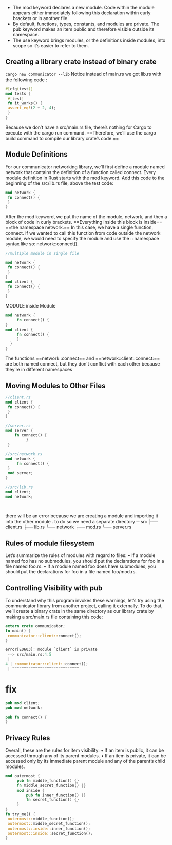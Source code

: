 - The mod keyword declares a new module. Code within the module
appears either immediately following this declaration within curly
brackets or in another file.
- By default, functions, types, constants, and modules are private. The
pub keyword makes an item public and therefore visible outside its
namespace.
- The use keyword brings modules, or the definitions inside modules,
into scope so it’s easier to refer to them.

## Creating a library crate instead of binary crate
`cargo new communicator --lib`
Notice instead of main.rs we got lib.rs
with the following code : 
```rust
#[cfg(test)]
mod tests {
 #[test]
 fn it_works() {
 assert_eq!(2 + 2, 4);
 }
}
```
Because we don’t have a src/main.rs file, there’s nothing for Cargo to execute with the cargo run command. ==Therefore, we’ll use the cargo build command to compile our library crate’s code.==

## Module Definitions
For our communicator networking library, we’ll first define a module named
network that contains the definition of a function called connect. Every module
definition in Rust starts with the mod keyword. Add this code to the beginning
of the src/lib.rs file, above the test code:
```rust 
mod network {
 fn connect() {
 }
}

```
After the mod keyword, we put the name of the module, network, and
then a block of code in curly brackets. ==Everything inside this block is inside==
==the namespace network.== In this case, we have a single function, connect. If
we wanted to call this function from code outside the network module, we
would need to specify the module and use the :: namespace syntax like so:
network::connect().

```rust
//multiple module in single file

mod network {
 fn connect() {
 }
}
mod client {
 fn connect() {
 }
}
```
MODULE inside Module
```rust
mod network {
	 fn connect() {
}
mod client {
	 fn connect() {
	 }
  }
}
```
The functions ==network::connect== and ==network::client::connect:==
are both named connect, but they don’t conflict with each other because
they’re in different namespaces
## Moving Modules to Other Files
```rust
//client.rs
mod client {
 fn connect() {
 }
}
```

```rust
//server.rs
mod server {
	fn connect() {
		 }
 }
```

```rust
//src/network.rs
mod network {
	 fn connect() {
 }
 mod server;
}
```

```rust
//src/lib.rs
mod client;
mod network;
 
 
```

there will be an error 
because we are creating a module and importing it into the other module . to do so we need a separate directory 
─ src
 ├── client.rs
 ├── lib.rs
 └── network
	  ├── mod.rs
      └── server.rs


## Rules of module filesystem

  Let’s summarize the rules of modules with regard to files:
•	 If a module named foo has no submodules, you should put the declarations for foo in a file named foo.rs.
•	 If a module named foo does have submodules, you should put the declarations for foo in a file named foo/mod.rs.

## Controlling Visibility with pub
To understand why this program invokes these warnings, let’s try using
the communicator library from another project, calling it externally. To do that,
we’ll create a binary crate in the same directory as our library crate by making a src/main.rs file containing this code:

```rust
extern crate communicator;
fn main() {
 communicator::client::connect();
}

error[E0603]: module `client` is private
 --> src/main.rs:4:5
 |
4 | communicator::client::connect();
 | ^^^^^^^^^^^^^^^^^^^^^^^^^^^^^
```

# fix

```rust
pub mod client;
pub mod network;
```

```rust
pub fn connect() {
}
```
## Privacy Rules
Overall, these are the rules for item visibility:
•	 If an item is public, it can be accessed through any of its parent modules.
•	 If an item is private, it can be accessed only by its immediate parent
module and any of the parent’s child modules.
```rust
mod outermost {
	 pub fn middle_function() {}
	 fn middle_secret_function() {}
	 mod inside {
		 pub fn inner_function() {}
		 fn secret_function() {}
	 }
}
fn try_me() {
 outermost::middle_function();
 outermost::middle_secret_function();
 outermost::inside::inner_function();
 outermost::inside::secret_function();
}
```